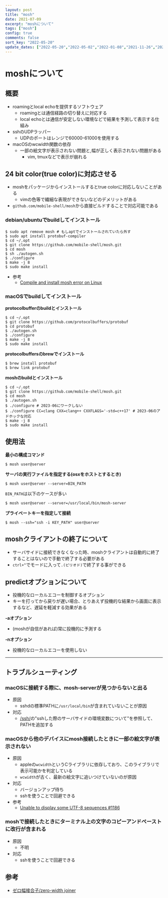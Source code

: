 ```yaml
---
layout: post
title: "mosh"
date: 2021-07-09
excerpt: "moshについて"
tags: ["mosh"]
config: true
comments: false
sort_key: "2022-05-20"
update_dates: ["2022-05-20","2022-05-02","2022-01-08","2021-11-26","2021-08-14","2021-08-08","2021-07-09"]
---
```


# moshについて

## 概要
 - roamingとlocal echoを提供するソフトウェア
   - roamingとは通信経路の切り替えに対応する
   - local echoとは通信が安定しない環境などで結果を予測して表示する仕組み
 - sshのUDPラッパー
   - UDPのポートはレンジで60000-61000を使用する
 - macOSのwcwidth関数の依存
   - 一部の絵文字が表示されない問題と,幅が正しく表示されない問題がある
     - vim, tmuxなどで表示が崩れる

## 24 bit color(true color)に対応させる
 - moshをパッケージからインストールするとtrue colorに対応しないことがある
   - vimの色等で繊細な表現ができないなどのデメリットがある
 - `github.com/mobile-shell/mosh`から直接ビルドすることで対応可能である

### debian/ubuntuでbuildしてインストール

```console
$ sudo apt remove mosh # もしaptでインストールされていたら外す
$ sudo apt install protobuf-compiler
$ cd ~/.opt
$ git clone https://github.com/mobile-shell/mosh.git
$ cd mosh
$ sh ./autogen.sh
$ ./configure
$ make -j 8
$ sudo make install
```
 - 参考
   - [Compile and install mosh error on Linux](https://gist.github.com/kuntau/37698a5159ceac40982b1f7ae96b7db8)

### macOSでbuildしてインストール

**protocolbufferのbuildとインストール**  
```console
$ cd ~/.opt
$ git clone https://github.com/protocolbuffers/protobuf
$ cd protobuf
$ ./autogen.sh
$ ./configure
$ make -j 8
$ sudo make install
```

**protocolbuffersのbrewでインストール**
```console
$ brew install protobuf
$ brew link protobuf
```

**moshのbuildとインストール**  
```console
$ cd ~/.opt
$ git clone https://github.com/mobile-shell/mosh.git
$ cd mosh
$ ./autogen.sh
$ ./configure # 2023-06にワークしない
$ ./configure CC=clang CXX=clang++ CXXFLAGS='-std=c++17' # 2023-06のアドホックな対応
$ make -j 8
$ sudo make install
```

## 使用法

**最小の構成コマンド**  

```console
$ mosh user@server 
```

**サーバの実行ファイルを指定する(osxをホストとするとき)**  

```console
$ mosh user@server --server=BIN_PATH
```

`BIN_PATH`は以下のケースが多い  

```console
$ mosh user@server --server=/usr/local/bin/mosh-server
```

**プライベートキーを指定して接続**  

```console
$ mosh --ssh="ssh -i KEY_PATH" user@server
```

## moshクライアントの終了について
 - サーバサイドに接続できなくなった時、moshクライアントは自動的に終了することはないので手動で終了する必要がある
 - `ctrl+^`でモードに入って`.(ピリオド)`で終了する事ができる

## predictオプションについて
 - 投機的なローカルエコーを制御するオプション
 - キーを打ってから戻りが遅い場合、とりあえず投機的な結果から画面に表示するなど、遅延を軽減する効果がある

**-aオプション**  
 - (moshが自信があれば)常に投機的に予測する

**-nオプション**  
 - 投機的なローカルエコーを使用しない

---

## トラブルシューティング

### macOSに接続する際に、mosh-serverが見つからないと出る
 - 原因
   - sshdの標準PATHに`/usr/local/bin`が含まれていないことが原因
 - 対応
   - [/ssh/](/ssh/)の"sshした際のサーバサイドの環境変数について"を参照して、PATHを追加する

### macOSから他のデバイスにmosh接続したときに一部の絵文字が表示されない
 - 原因
   - appleの`wcwidth`というCライブラリに依存しており、このライブラリで表示可能かを判定している
   - `wcwidth`が古く、最新の絵文字に追いつけていないのが原因
 - 対応
   - バージョンアップ待ち
   - sshを使うことで回避できる
 - 参考
   - [Unable to display some UTF-8 sequences #1186](https://github.com/mobile-shell/mosh/issues/1186)

### moshで接続したときにターミナル上の文字のコピーアンドペーストに改行が含まれる
 - 原因
   - 不明
 - 対応
   - sshを使うことで回避できる

## 参考
 - [ゼロ幅接合子/zero-width joiner](https://ja.wikipedia.org/wiki/%E3%82%BC%E3%83%AD%E5%B9%85%E6%8E%A5%E5%90%88%E5%AD%90)
